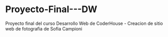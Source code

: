 # Proyecto-Final---DW
Proyecto final del curso Desarrollo Web de CoderHouse  - Creacion de sitio web de fotografìa de Sofia Campioni
